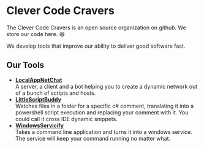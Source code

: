 # Clever Code Cravers

The Clever Code Cravers is an open source organization on github.
We store our code here. :smile:

We develop tools that improve our ability to deliver good software fast.

## Our Tools

- **[LocalAppNetChat](https://github.com/CleverCodeCravers/LocalAppNetChat)** <br> A server, a client and a bot helping you to create a dynamic network out of a bunch of scripts and hosts.
- **[LittleScriptBuddy](https://github.com/CleverCodeCravers/LittleScriptBuddy)** <br>Watches files in a folder for a specific c# comment, translating it into a powershell script execution and replacing your comment with it. You could call it cross IDE dynamic snippets.
- **[WindowsServicify](https://github.com/CleverCodeCravers/WindowsServicify)** <br>Takes a command line application and turns it into a windows service. The service will keep your command running no matter what.
